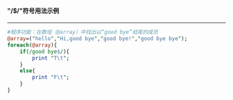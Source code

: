 #### "/$/"符号用法示例
------
```perl
#程序功能：在数组（@array）中找出以“good bye”结尾的成员
@array=("hello","Hi,good bye","good bye!","good bye bye");
foreach(@array){
	if(/good bye$/){
		print "T\t"; 
	}
	else{
		print "F\t";
	}
}

```
